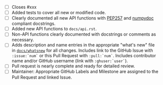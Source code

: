 <!-- Thank you for your contribution! Please don't hesitate to ask for help if you are unsure of how to accomplish any of the items. 
You are free to strikethrough any checklist items that do not apply or to add additional items that are not on this list. -->

- [ ] Closes #xxx
- [ ] Added tests to cover all new or modified code.
- [ ] Clearly documented all new API functions with [PEP257](https://www.python.org/dev/peps/pep-0257/) and [numpydoc](https://numpydoc.readthedocs.io/en/latest/format.html) compliant docstrings.
- [ ] Added new API functions to `docs/api.rst`.
- [ ] Non-API functions clearly documented with docstrings or comments as necessary.
- [ ] Adds description and name entries in the appropriate "what's new" file 
      in [`docs/whatsnew`](https://github.com/pvlib/pvanalytics/tree/main/docs/whatsnew) 
      for all changes. Includes link to the GitHub Issue with `` :issue:`num` `` 
      or this Pull Request with `` :pull:`num` ``. Includes contributor name 
      and/or GitHub username (link with `` :ghuser:`user` ``).
- [ ] Pull request is nearly complete and ready for detailed review.
- [ ] Maintainer: Appropriate GitHub Labels and Milestone are assigned to the Pull Request and linked Issue.

<!-- Please provide a brief description of the problem and the proposed solution or new feature (if not already fully described in a linked issue): -->
